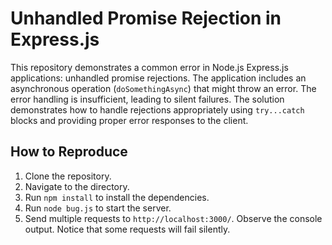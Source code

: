 # Unhandled Promise Rejection in Express.js

This repository demonstrates a common error in Node.js Express.js applications: unhandled promise rejections. The application includes an asynchronous operation (`doSomethingAsync`) that might throw an error. The error handling is insufficient, leading to silent failures.  The solution demonstrates how to handle rejections appropriately using `try...catch` blocks and providing proper error responses to the client.

## How to Reproduce

1. Clone the repository.
2. Navigate to the directory.
3. Run `npm install` to install the dependencies.
4. Run `node bug.js` to start the server.
5. Send multiple requests to `http://localhost:3000/`.  Observe the console output. Notice that some requests will fail silently.